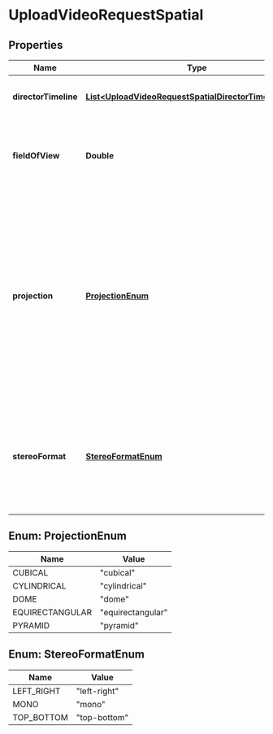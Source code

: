 

# UploadVideoRequestSpatial


## Properties

| Name | Type | Description | Notes |
|------------ | ------------- | ------------- | -------------|
|**directorTimeline** | [**List&lt;UploadVideoRequestSpatialDirectorTimelineInner&gt;**](UploadVideoRequestSpatialDirectorTimelineInner.md) | An array representing the 360 director timeline. |  [optional] |
|**fieldOfView** | **Double** | The 360 field of view. This value must be between &#x60;30&#x60; and &#x60;90&#x60;; the default value is &#x60;50&#x60;. |  [optional] |
|**projection** | [**ProjectionEnum**](#ProjectionEnum) | The 360 spatial projection.  Option descriptions:  * &#x60;cubical&#x60; - Use cubical projection.  * &#x60;cylindrical&#x60; - Use cylindrical projection.  * &#x60;dome&#x60; - Use dome projection.  * &#x60;equirectangular&#x60; - Use equirectangular projection.  * &#x60;pyramid&#x60; - Use pyramid projection.  |  [optional] |
|**stereoFormat** | [**StereoFormatEnum**](#StereoFormatEnum) | The 360 spatial stereo format.  Option descriptions:  * &#x60;left-right&#x60; - Use left-right stereo.  * &#x60;mono&#x60; - Use monaural audio.  * &#x60;top-bottom&#x60; - Use top-bottom stereo.  |  [optional] |



## Enum: ProjectionEnum

| Name | Value |
|---- | -----|
| CUBICAL | &quot;cubical&quot; |
| CYLINDRICAL | &quot;cylindrical&quot; |
| DOME | &quot;dome&quot; |
| EQUIRECTANGULAR | &quot;equirectangular&quot; |
| PYRAMID | &quot;pyramid&quot; |



## Enum: StereoFormatEnum

| Name | Value |
|---- | -----|
| LEFT_RIGHT | &quot;left-right&quot; |
| MONO | &quot;mono&quot; |
| TOP_BOTTOM | &quot;top-bottom&quot; |



